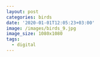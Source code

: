 ```yaml
---
layout: post
categories: birds
date: '2020-01-01T12:05:23+03:00'
image: /images/birds_9.jpg
image_size: 1080x1080
tags:
  - digital
---
```

